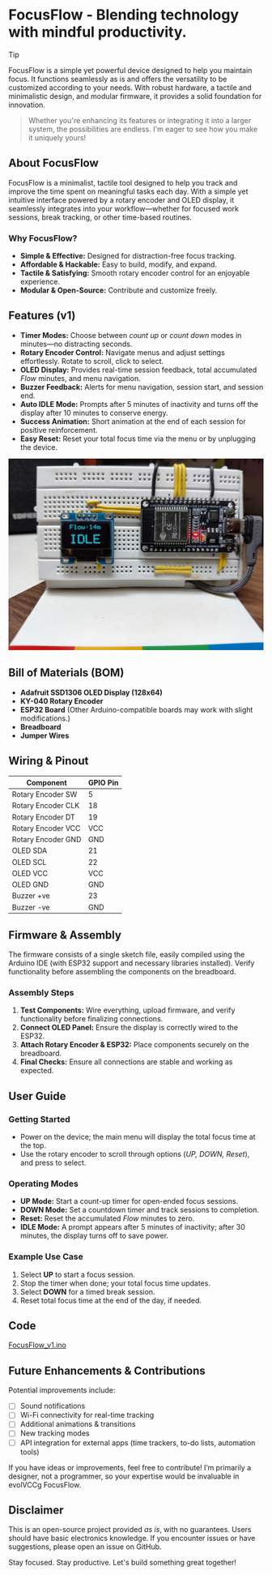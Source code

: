 # FocusFlow - Blending technology with mindful productivity.

> [!TIP]
FocusFlow is a simple yet powerful device designed to help you maintain focus. It functions seamlessly as is and offers the versatility to be customized according to your needs. With robust hardware, a tactile and minimalistic design, and modular firmware, it provides a solid foundation for innovation.
>
>Whether you're enhancing its features or integrating it into a larger system, the possibilities are endless. I'm eager to see how you make it uniquely yours!

## About FocusFlow
FocusFlow is a minimalist, tactile tool designed to help you track and improve the time spent on meaningful tasks each day. With a simple yet intuitive interface powered by a rotary encoder and OLED display, it seamlessly integrates into your workflow—whether for focused work sessions, break tracking, or other time-based routines.

### Why FocusFlow?
- **Simple & Effective:** Designed for distraction-free focus tracking.
- **Affordable & Hackable:** Easy to build, modify, and expand.
- **Tactile & Satisfying:** Smooth rotary encoder control for an enjoyable experience.
- **Modular & Open-Source:** Contribute and customize freely.

## Features (v1)
- **Timer Modes:** Choose between *count up* or *count down* modes in minutes—no distracting seconds.
- **Rotary Encoder Control:** Navigate menus and adjust settings effortlessly. Rotate to scroll, click to select.
- **OLED Display:** Provides real-time session feedback, total accumulated *Flow* minutes, and menu navigation.
- **Buzzer Feedback:** Alerts for menu navigation, session start, and session end.
- **Auto IDLE Mode:** Prompts after 5 minutes of inactivity and turns off the display after 10 minutes to conserve energy.
- **Success Animation:** Short animation at the end of each session for positive reinforcement.
- **Easy Reset:** Reset your total focus time via the menu or by unplugging the device.

![FocusFlow](https://github.com/itsjustasemicolon/focusflow/blob/main/FocusFlow_v1.jpg?raw=true)

## Bill of Materials (BOM)
- **Adafruit SSD1306 OLED Display (128x64)**
- **KY-040 Rotary Encoder**
- **ESP32 Board** (Other Arduino-compatible boards may work with slight modifications.)
- **Breadboard**
- **Jumper Wires**

## Wiring & Pinout
| Component            | GPIO Pin |
|----------------------|-----|
| Rotary Encoder SW    | 5   |
| Rotary Encoder CLK   | 18  |
| Rotary Encoder DT    | 19  |
| Rotary Encoder VCC   | VCC |
| Rotary Encoder GND   | GND |
| OLED SDA             | 21  |
| OLED SCL             | 22  |
| OLED VCC             | VCC |
| OLED GND             | GND |
| Buzzer +ve           | 23  |
| Buzzer -ve           | GND  |

## Firmware & Assembly
The firmware consists of a single sketch file, easily compiled using the Arduino IDE (with ESP32 support and necessary libraries installed). Verify functionality before assembling the components on the breadboard.

### Assembly Steps
1. **Test Components:** Wire everything, upload firmware, and verify functionality before finalizing connections.
2. **Connect OLED Panel:** Ensure the display is correctly wired to the ESP32.
3. **Attach Rotary Encoder & ESP32:** Place components securely on the breadboard.
4. **Final Checks:** Ensure all connections are stable and working as expected.

## User Guide
### Getting Started
- Power on the device; the main menu will display the total focus time at the top.
- Use the rotary encoder to scroll through options (*UP, DOWN, Reset*), and press to select.

### Operating Modes
- **UP Mode:** Start a count-up timer for open-ended focus sessions.
- **DOWN Mode:** Set a countdown timer and track sessions to completion.
- **Reset:** Reset the accumulated *Flow* minutes to zero.
- **IDLE Mode:** A prompt appears after 5 minutes of inactivity; after 30 minutes, the display turns off to save power.

### Example Use Case
1. Select **UP** to start a focus session.
2. Stop the timer when done; your total focus time updates.
3. Select **DOWN** for a timed break session.
4. Reset total focus time at the end of the day, if needed.

## Code
 [FocusFlow_v1.ino](https://github.com/itsjustasemicolon/FocusFlow/blob/main/FocusFlow_v1.ino)

## Future Enhancements & Contributions
Potential improvements include:
- [ ] Sound notifications
- [ ] Wi-Fi connectivity for real-time tracking
- [ ] Additional animations & transitions
- [ ] New tracking modes
- [ ] API integration for external apps (time trackers, to-do lists, automation tools)

If you have ideas or improvements, feel free to contribute! I’m primarily a designer, not a programmer, so your expertise would be invaluable in evolVCCg FocusFlow.

## Disclaimer
This is an open-source project provided *as is*, with no guarantees. Users should have basic electronics knowledge. If you encounter issues or have suggestions, please open an issue on GitHub.

Stay focused. Stay productive. Let's build something great together!


